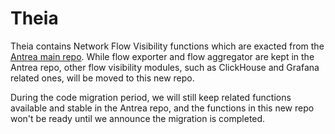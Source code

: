 # Theia

Theia contains Network Flow Visibility functions which are exacted from the
[Antrea main repo](https://github.com/antrea-io/antrea). While flow exporter and
flow aggregator are kept in the Antrea repo, other flow visibility modules, such
as ClickHouse and Grafana related ones, will be moved to this new repo.

During the code migration period, we will still keep related functions available
and stable in the Antrea repo, and the functions in this new repo won't be ready
until we announce the migration is completed.

